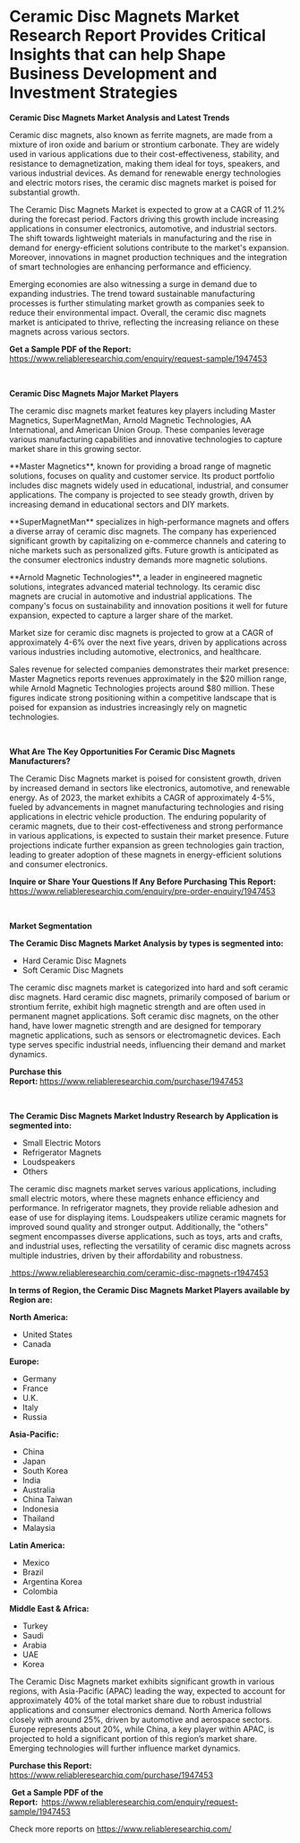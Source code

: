 <p><h1>Ceramic Disc Magnets Market Research Report Provides Critical Insights that can help Shape Business Development and Investment Strategies</h1></p><p><strong>Ceramic Disc Magnets Market Analysis and Latest Trends</strong></p>
<p><p>Ceramic disc magnets, also known as ferrite magnets, are made from a mixture of iron oxide and barium or strontium carbonate. They are widely used in various applications due to their cost-effectiveness, stability, and resistance to demagnetization, making them ideal for toys, speakers, and various industrial devices. As demand for renewable energy technologies and electric motors rises, the ceramic disc magnets market is poised for substantial growth.</p><p>The Ceramic Disc Magnets Market is expected to grow at a CAGR of 11.2% during the forecast period. Factors driving this growth include increasing applications in consumer electronics, automotive, and industrial sectors. The shift towards lightweight materials in manufacturing and the rise in demand for energy-efficient solutions contribute to the market's expansion. Moreover, innovations in magnet production techniques and the integration of smart technologies are enhancing performance and efficiency.</p><p>Emerging economies are also witnessing a surge in demand due to expanding industries. The trend toward sustainable manufacturing processes is further stimulating market growth as companies seek to reduce their environmental impact. Overall, the ceramic disc magnets market is anticipated to thrive, reflecting the increasing reliance on these magnets across various sectors.</p></p>
<p><strong>Get a Sample PDF of the Report:&nbsp;</strong> <a href="https://www.reliableresearchiq.com/enquiry/request-sample/1947453?utm_campaign=1140&utm_medium=2&utm_source=Github&utm_content=ia&utm_term=08022025&utm_id=ceramic-disc-magnets">https://www.reliableresearchiq.com/enquiry/request-sample/1947453</a></p>
<p>&nbsp;</p>
<p><strong>Ceramic Disc Magnets Major Market Players</strong></p>
<p><p>The ceramic disc magnets market features key players including Master Magnetics, SuperMagnetMan, Arnold Magnetic Technologies, AA International, and American Union Group. These companies leverage various manufacturing capabilities and innovative technologies to capture market share in this growing sector.</p><p>**Master Magnetics**, known for providing a broad range of magnetic solutions, focuses on quality and customer service. Its product portfolio includes disc magnets widely used in educational, industrial, and consumer applications. The company is projected to see steady growth, driven by increasing demand in educational sectors and DIY markets.</p><p>**SuperMagnetMan** specializes in high-performance magnets and offers a diverse array of ceramic disc magnets. The company has experienced significant growth by capitalizing on e-commerce channels and catering to niche markets such as personalized gifts. Future growth is anticipated as the consumer electronics industry demands more magnetic solutions.</p><p>**Arnold Magnetic Technologies**, a leader in engineered magnetic solutions, integrates advanced material technology. Its ceramic disc magnets are crucial in automotive and industrial applications. The company's focus on sustainability and innovation positions it well for future expansion, expected to capture a larger share of the market.</p><p>Market size for ceramic disc magnets is projected to grow at a CAGR of approximately 4-6% over the next five years, driven by applications across various industries including automotive, electronics, and healthcare. </p><p>Sales revenue for selected companies demonstrates their market presence: Master Magnetics reports revenues approximately in the $20 million range, while Arnold Magnetic Technologies projects around $80 million. These figures indicate strong positioning within a competitive landscape that is poised for expansion as industries increasingly rely on magnetic technologies.</p></p>
<p>&nbsp;</p>
<p><strong>What Are The Key Opportunities For Ceramic Disc Magnets Manufacturers?</strong></p>
<p><p>The Ceramic Disc Magnets market is poised for consistent growth, driven by increased demand in sectors like electronics, automotive, and renewable energy. As of 2023, the market exhibits a CAGR of approximately 4-5%, fueled by advancements in magnet manufacturing technologies and rising applications in electric vehicle production. The enduring popularity of ceramic magnets, due to their cost-effectiveness and strong performance in various applications, is expected to sustain their market presence. Future projections indicate further expansion as green technologies gain traction, leading to greater adoption of these magnets in energy-efficient solutions and consumer electronics.</p></p>
<p><strong>Inquire or Share Your Questions If Any Before Purchasing This Report:</strong> <a href="https://www.reliableresearchiq.com/enquiry/pre-order-enquiry/1947453?utm_campaign=1140&utm_medium=2&utm_source=Github&utm_content=ia&utm_term=08022025&utm_id=ceramic-disc-magnets">https://www.reliableresearchiq.com/enquiry/pre-order-enquiry/1947453</a></p>
<p>&nbsp;</p>
<p><strong>Market Segmentation</strong></p>
<p><strong>The Ceramic Disc Magnets Market Analysis by types is segmented into:</strong></p>
<p><ul><li>Hard Ceramic Disc Magnets</li><li>Soft Ceramic Disc Magnets</li></ul></p>
<p><p>The ceramic disc magnets market is categorized into hard and soft ceramic disc magnets. Hard ceramic disc magnets, primarily composed of barium or strontium ferrite, exhibit high magnetic strength and are often used in permanent magnet applications. Soft ceramic disc magnets, on the other hand, have lower magnetic strength and are designed for temporary magnetic applications, such as sensors or electromagnetic devices. Each type serves specific industrial needs, influencing their demand and market dynamics.</p></p>
<p><strong>Purchase this Report:&nbsp;</strong><a href="https://www.reliableresearchiq.com/purchase/1947453?utm_campaign=1140&utm_medium=2&utm_source=Github&utm_content=ia&utm_term=08022025&utm_id=ceramic-disc-magnets">https://www.reliableresearchiq.com/purchase/1947453</a></p>
<p>&nbsp;</p>
<p><strong>The Ceramic Disc Magnets Market Industry Research by Application is segmented into:</strong></p>
<p><ul><li>Small Electric Motors</li><li>Refrigerator Magnets</li><li>Loudspeakers</li><li>Others</li></ul></p>
<p><p>The ceramic disc magnets market serves various applications, including small electric motors, where these magnets enhance efficiency and performance. In refrigerator magnets, they provide reliable adhesion and ease of use for displaying items. Loudspeakers utilize ceramic magnets for improved sound quality and stronger output. Additionally, the "others" segment encompasses diverse applications, such as toys, arts and crafts, and industrial uses, reflecting the versatility of ceramic disc magnets across multiple industries, driven by their affordability and robustness.</p></p>
<p><a href="https://www.reliableresearchiq.com/ceramic-disc-magnets-r1947453?utm_campaign=1140&utm_medium=2&utm_source=Github&utm_content=ia&utm_term=08022025&utm_id=ceramic-disc-magnets">&nbsp;https://www.reliableresearchiq.com/ceramic-disc-magnets-r1947453</a></p>
<p><strong>In terms of Region, the Ceramic Disc Magnets Market Players available by Region are:</strong></p>
<p>
    <p> <strong> North America: </strong>
        <ul>
            <li>United States</li>
            <li>Canada</li>
        </ul>
        </p> 
    <p> <strong> Europe: </strong>
        <ul>
            <li>Germany</li>
            <li>France</li>
            <li>U.K.</li>
            <li>Italy</li>
            <li>Russia</li>
        </ul>
        </p> 
    <p> <strong> Asia-Pacific: </strong>
        <ul>
            <li>China</li>
            <li>Japan</li>
            <li>South Korea</li>
            <li>India</li>
            <li>Australia</li>
            <li>China Taiwan</li>
            <li>Indonesia</li>
            <li>Thailand</li>
            <li>Malaysia</li>
        </ul>
        </p> 
    <p> <strong> Latin America: </strong>
        <ul>
            <li>Mexico</li>
            <li>Brazil</li>
            <li>Argentina Korea</li>
            <li>Colombia</li>
        </ul>
        </p> 
    <p> <strong> Middle East & Africa: </strong>
        <ul>
            <li>Turkey</li>
            <li>Saudi</li>
            <li>Arabia</li>
            <li>UAE</li>
            <li>Korea</li>
        </ul>
    </p>
    </p>
<p><p>The Ceramic Disc Magnets market exhibits significant growth in various regions, with Asia-Pacific (APAC) leading the way, expected to account for approximately 40% of the total market share due to robust industrial applications and consumer electronics demand. North America follows closely with around 25%, driven by automotive and aerospace sectors. Europe represents about 20%, while China, a key player within APAC, is projected to hold a significant portion of this region’s market share. Emerging technologies will further influence market dynamics.</p></p>
<p><strong>Purchase this Report: </strong><a href="https://www.reliableresearchiq.com/purchase/1947453?utm_campaign=1140&utm_medium=2&utm_source=Github&utm_content=ia&utm_term=08022025&utm_id=ceramic-disc-magnets">https://www.reliableresearchiq.com/purchase/1947453</a></p>
<p>&nbsp;<strong>Get a Sample PDF of the Report:&nbsp;&nbsp;</strong><a href="https://www.reliableresearchiq.com/enquiry/request-sample/1947453?utm_campaign=1140&utm_medium=2&utm_source=Github&utm_content=ia&utm_term=08022025&utm_id=ceramic-disc-magnets">https://www.reliableresearchiq.com/enquiry/request-sample/1947453</a></p>
<p><strong></strong></p>
<p>Check more reports on <a href="https://www.reliableresearchiq.com/?utm_campaign=1140&utm_medium=2&utm_source=Github&utm_content=ia&utm_term=08022025&utm_id=ceramic-disc-magnets">https://www.reliableresearchiq.com/</a></p>